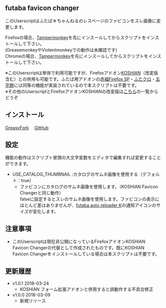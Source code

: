 ## futaba favicon changer
このUserscriptはふたば☆ちゃんねるのレスページのファビコンをスレ画像に変更します。  

Firefoxの場合、[Tampermonkey](https://addons.mozilla.org/ja/firefox/addon/tampermonkey/)を先にインスールしてからスクリプトをインストールして下さい。  
(GreasemonkeyやViolentmonkeyでの動作は未確認です)  
Chromeの場合、[Tampermonkey](https://chrome.google.com/webstore/detail/tampermonkey/dhdgffkkebhmkfjojejmpbldmpobfkfo/)を先にインスールしてからスクリプトをインストールして下さい。  

※このUserscriptは単体で利用可能ですが、Firefoxアドオン[KOSHIAN](https://addons.mozilla.org/ja/firefox/user/anonymous-a0bba9187b568f98732d22d51c5955a6/)（改変版含む）との併用も可能です。ふたば用アドオンの[赤福Firefox SP](http://toshiakisp.github.io/akahuku-firefox-sp/)・[ふたクロ](http://futakuro.com/)・[五平餅](https://toshiaki-gohei.github.io/gohei-mochi/)には同等の機能が実装されているので本スクリプトは不要です。  
※その他のUserscriptとFirefoxアドオンKOSHIANの改変版は[こちら](https://github.com/akoya-tomo/futaba_auto_reloader_K/wiki/)の一覧からどうぞ

## インストール
[GreasyFork](https://greasyfork.org/ja/scripts/39342-futaba-favicon-changer/)　
[GitHub](https://github.com/akoya-tomo/futaba_favicon_changer/raw/master/futaba_favicon_changer.user.js)

## 設定
機能の動作はスクリプト冒頭の大文字変数をエディタで編集すれば変更することができます。  

* USE\_CATALOG\_THUMBNAIL :カタログのサムネ画像を使用する（デフォルト：true）  
  - ファビコンにカタログのサムネ画像を使用します。（KOSHIAN Favicon Changerと同じ動作）  
    falseに設定するとスレのサムネ画像を使用します。ファビコンの表示にほとんど差はありませんが、[futaba auto reloader K](https://greasyfork.org/ja/scripts/36235-futaba-auto-reloader-k/)の通知アイコンのサイズが変化します。  

## 注意事項
* このUserscriptは現在非公開になっているFirefoxアドオンKOSHIAN Favicon Changerの代替として作成されたものです。既にKOSHIAN Favicon Changerをインストールしている場合は本スクリプトは不要です。  

## 更新履歴
* v1.0.1 2018-03-24
  - KOSHIAN フォーム拡張アドオンと併用すると誤動作する不具合修正
* v1.0.0 2018-03-09
  - 新規リリース
